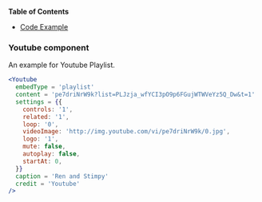 <!-- START doctoc generated TOC please keep comment here to allow auto update -->
<!-- DON'T EDIT THIS SECTION, INSTEAD RE-RUN doctoc TO UPDATE -->
**Table of Contents**

- [Code Example](#Youtube-component)

<!-- END doctoc generated TOC please keep comment here to allow auto update -->

### Youtube component

An example for Youtube Playlist.

```jsx static
<Youtube
  embedType = 'playlist'
  content = 'pe7driNrW9k?list=PLJzja_wfYCI3pO9p6FGujWTWVeYz5Q_Dw&t=1'
  settings = {{
    controls: '1',
    related: '1',
    loop: '0',
    videoImage: 'http://img.youtube.com/vi/pe7driNrW9k/0.jpg',
    logo: '1',
    mute: false,
    autoplay: false,
    startAt: 0,
  }}
  caption = 'Ren and Stimpy'
  credit = 'Youtube'
/>
```
